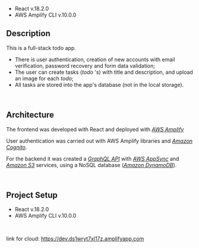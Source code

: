 
- React v.18.2.0
- AWS Amplify CLI v.10.0.0



## Description

This is a full-stack todo app.

- There is user authentication, creation of new accounts with email verification, password recovery and form data validation;
- The user can create tasks (_todo_ 's) with title and description, and upload an image for each _todo_;
- All tasks are stored into the app's database (not in the local storage).

</br>

## Architecture

The frontend was developed with React and deployed with _[AWS Amplify](https://aws.amazon.com/amplify/)_

User authentication was carried out with AWS Amplify libraries and _[Amazon Cognito](https://aws.amazon.com/cognito/)_.

For the backend it was created a _[GraphQL API](https://graphql.org/)_ with _[AWS AppSync](https://aws.amazon.com/pt/appsync/)_ and _[Amazon S3](https://aws.amazon.com/pt/s3/)_ services, using a NoSQL database (_[Amazon DynamoDB](https://aws.amazon.com/pt/dynamodb/)_).

</br>

## Project Setup

- React v.18.2.0
- AWS Amplify CLI v.10.0.0

<br>

link for cloud: https://dev.ds1wryt7xl17z.amplifyapp.com
